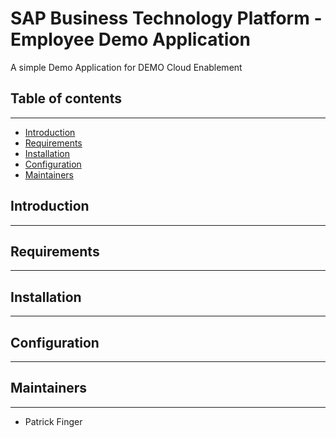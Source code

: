 # SAP Business Technology Platform - Employee Demo Application
A simple Demo Application for DEMO Cloud Enablement

## Table of contents
---------------------
* [Introduction](#general-info)
* [Requirements](#technologies)
* [Installation](#setup)
* [Configuration](#configuration)
* [Maintainers](#maintainers)

## Introduction
------------


## Requirements
------------


## Installation
------------


## Configuration
-------------


## Maintainers
-----------

 * Patrick Finger